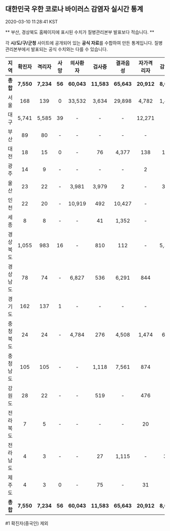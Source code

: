 
## 대한민국 우한 코로나 바이러스 감염자 실시간 통계
2020-03-10 11:28:41 KST

** 부산, 경상북도 홈페이지에 표시된 수치가 질병관리본부 발표보다 적습니다. **

각 **시/도/구/군청** 사이트에 공개되어 있는 **공식 자료**를 수합하여 만든 통계입니다.
질병관리본부에서 발표되는 공식 수치와는 다를 수 있습니다.


|  지역  | 확진자 |  격리자  |  사망  |  의사환자  |  검사중  |  결과음성  |  자가격리자  |  감시중  |  감시해제  |  퇴원  |
|:------:|:------:|:--------:|:--------:|:----------:|:--------:|:----------------:|:------------:|:--------:|:----------:|:--:|
|**총합**|**7,550**|**7,234**|**56**|**60,043**|**11,583**|**65,643**|**20,912**|**8,059**|**8,493**|**258**|
|서울|168|139|0|33,532|3,634|29,898|4,782|1,460|3,322|29|
|대구|5,741|5,585|39|-|-|-|12,271|-|-|117|
|부산|89|80|-|-|-|-|-|-|-|9|
|대전|18|15|0|-|76|4,377|138|138|227|3|
|광주|14|9|-|-|-|-|2|-|-|3|
|울산|23|22|-|3,981|3,979|2|-|352|208|1|
|인천|22|20|-|10,919|492|10,427|-|-|-|2|
|세종|8|8|-|-|41|1,352|-|-|-|-|
|경상북도|1,055|983|16|-|810|112|-|5,388|3,778|56|
|경상남도|78|74|-|6,827|536|6,291|844|-|-|4|
|경기도|162|137|1|-|-|-|-|-|-|24|
|충청북도|24|24|-|4,784|276|4,508|1,474|685|789|-|
|충청남도|105|105|-|-|1,118|7,561|874|-|-|-|
|강원도|28|22|-|-|519|-|476|-|-|6|
|전라북도|7|5|-|-|-|-|20|-|-|2|
|전라남도|4|3|-|-|27|1,115|-|36|169|1|
|제주도|4|3|0|-|75|-|31|-|-|1|
|**총합**|**7,550**|**7,234**|**56**|**60,043**|**11,583**|**65,643**|**20,912**|**8,059**|**8,493**|**258**|


#1 확진자(중국인) 제외
